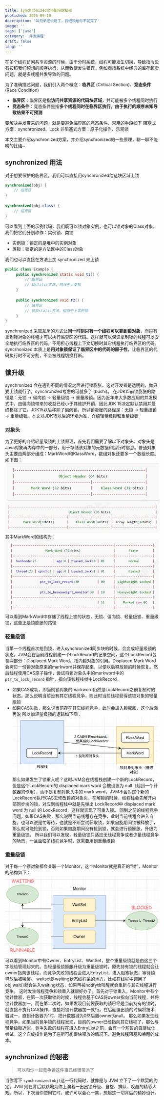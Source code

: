 ```yaml
---
title: synchronized之不能唠的秘密
published: 2025-09-10
description: '叫兄弟还说啥了，我把锁给你不就完了'
image: ''
tags: ['java']
category: '并发编程'
draft: false 
lang: ''
---
```


在多个线程访问共享资源的时候，由于分时系统，线程可能发生切换，导致指令没有按照我们预想的顺序执行，从而致使发生错误。例如商场系统中经典的库存超卖问题，就是多线程并发导致的问题。

为了准确描述问题，我们引入两个概念：**临界区** (Critical Section)、**竞态条件**(Race Condition)
- **临界区**：临界区是指**访问共享资源的代码块区域**，并可能被多个线程同时执行
- **竞态条件**：竞态条件是指**多个线程同时在临界区执行，由于执行的顺序未知导致结果不可预测**

要解决并发带来的问题，就是要避免临界区的竞态条件，常用的手段如下
阻塞式方案：synchronized、Lock
非阻塞式方案：原子化操作、乐观锁

本文主要介绍synchronized方案，并介绍synchronized的一些原理，聊一聊不能唠的比磕~

## synchronized 用法
对于想要保护的临界区，我们可以直接用synchronized给这块区域上锁
```java
synchronized(obj) {
	// 临界区
}

synchronized(obj.class) {
	// 临界区
}
```

可以看到上面的示例代码，我们既可以锁对象实例，也可以锁对象的Class对象。我们把它们分别称作：实例锁、类锁
- 实例锁：锁定的是堆中的实例对象
- 类锁：锁定的是方法区中的Class对象

我们也可以直接在方法上加 synchronized 来上锁
```java
public class Example {
	 public synchronized static void t1() {
		 // 临界区
		 // 锁static方法，相当于上类锁
	 } 
	 
	 public synchronized void t2() {
		 // 临界区
		 // 锁非static方法，相当于上实例锁
	 }
}
```

synchronized 采取互斥的方式让**同一时刻只有一个线程可以拿到锁对象**，而只有拿到锁对象的线程才可以执行临界区的代码。这样就可以保证拿到锁的线程可以安全地执行临界区的代码，不用担心线程上下文切换时其它线程执行临界区的代码。
syncrhonized 本质上是**用对象锁保证了临界区中的代码的原子性**，让临界区的代码执行时不可分割，不会被线程切换打断。

## 锁升级 
synchronized 会在遇到不同的情况之后进行锁膨胀，这对开发者是透明的，你只要上锁就行了，synchronized考虑的可就多了 (bushi)。
在JDK15前锁膨胀的路径是：无锁 -> 偏向锁 -> 轻量级锁 -> 重量级锁。因为近年来大多数应用的并发模式中，由偏向锁带来的收益已经小于其维护开销，因此JDK 15决定默认禁用并最终移除了它。JDK15以后移除了偏向锁，所以锁膨胀的路径是：无锁 -> 轻量级锁 -> 重量级锁。本文以JDK15以后的环境为准，介绍轻量级锁和重量级锁
### 对象头
为了更好的介绍轻量级锁的上锁原理，首先我们需要了解以下对象头。对象头是Java对象再内存中的一部分，用于存储该对象的元数据和运行时信息。普通对象头主要由两部分组成：MarkWord和KlassWord，数组对象还要多一个数组长度。如下图：
![](../../assets/post/synchronized之不能唠的秘密/file-20250910200711087.png)
![](../../assets/post/synchronized之不能唠的秘密/file-20250910200807716.png)
其中MarkWord的结构为：
![](../../assets/post/synchronized之不能唠的秘密/file-20250910201144209.png)
可以看到MarkWord中存储了线程上锁的状态，无锁、偏向锁、轻量级锁、重量级锁，这些正是锁膨胀的路径
### 轻量级锁
当第一个线程首次抢到锁，进入synchronized同步块的时候，会变成轻量级锁的状态。JVM会在当前线程创建一个LockRecord的记录空间，这个LockRecord包含两部分：Displaced Mark Word、指向锁对象的引用。Displaced Mark Word会拷贝一份锁对象原来的markword并保存起来，以便以后释放锁的时候恢复。然后线程使用CAS原子操作，尝试将锁对象头中的markword中的 `ptr_to_lock_record` 指针，指向该线程栈帧中LockRecord。
- 如果CAS成功，即当前锁对象的markword仍然是LockRecord之前复制时的状态，那么说明当前没有其它线程竞争，则此时当前线程获得该锁对象的轻量级锁
- 如果CAS失败，那么说当前存在其它线程竞争，此时会进入锁膨胀，这个后面再说
所以加轻量级锁的逻辑如下图：
![](../../assets/post/synchronized之不能唠的秘密/file-20250910204626802.png)
那么如果发生了锁重入呢？这时JVM会在线程栈创建一个新的LockRecord，但是这个LockRecord的 displaced mark word 会被设置为 null（起到一个计数器的作用），而不是复制对象头中的 mark word，JVM不会对这个新的LockRecord执行CAS去修改锁的对象头。在解锁的时候，线程栈会先解开内部同步块的锁，对应到线程栈中就是先弹出 LockRecord中 displaced mark word 为 null 的 LockRecord，这样就实现了可重入锁。
回到之前的线程竞争问题，如果CAS失败，那么说明当前线程存在竞争，此时当前线程会进入自旋，也可以说是忙等待，也就是不断尝试获取锁，如果自旋期间锁被释放了，那么就可能抢到锁，否则如果自旋期间没有抢到锁，就会进行锁膨胀，升级为重量级锁。
所以我们可以发现，轻量级锁只适应无线程竞争或者少量线程竞争的场景，一旦面临多线程竞争时，就需要用到重量级锁
### 重量级锁
对于每一个锁对象都会关联一个Monitor，这个Monitor就是真正的“锁”，Monitor的结构如下：
![](../../assets/post/synchronized之不能唠的秘密/file-20250910213428374.png)
可以看到Monitor中有Owner、EntryList、WaitSet，整个重量级锁就是由这三个字段给管理起来的。当轻量级锁膨胀升级为重量级锁时，原先持有锁的线程就会让owner指向该线程，而竞争失败的线程会进入EntryList，进入阻塞状态，等待锁释放后被唤醒。
waitset是waiting状态线程呆的地方，比如在线程中调用了obj.wait()就会进入waiting状态，如果再被notify给叫醒就会重新与其它线程进行竞争。
这时发生线程竞争和锁重入就很好办了。首先对于锁重入，Monitor中有个锁计数器，在第一次获取锁的时候，线程会基于CAS将owner指向当前线程，并将锁计数器加一，而在第二次时，如果发现目前要获取的锁已经是当前持有的锁时，就直接不执行CAS操作，直接将锁计数器加一就行。在后面退出锁的时候将技术器减一，直到计数器为1时，把计数器减为0然后置owner为null。
那么如果发生线程竞争，如果当前竞争锁的线程发现，目前的owner已经指向其它线程了，那么与轻量级锁近似，竞争失败的线程在进入EntryList之前，会有一个短暂的自旋优化尝试。这个自旋操作是为了在所可能很快释放的情况下，避免线程阻塞和唤醒的成本。

## synchronized 的秘密
> 可以和你一起竞争锁这件事已经很带派了

当你写下 `synchronized(obj)`这一行代码时，就像是与 JVM 立下了一个默契的约定。JVM 则在背后默默地为你上演着一出出锁升级、自旋、排队、唤醒的精彩大戏。所以，下次当你使用它时，或许可以会心一笑，想起这一切背后的精妙设计。